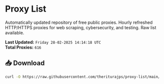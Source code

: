 # Proxy List

Automatically updated repository of free public proxies. Hourly refreshed HTTP/HTTPS proxies for web scraping, cybersecurity, and testing. Raw list available.

**Last Updated:** `Friday 28-02-2025 14:14:18 UTC`  
**Total Proxies:** `616`

## 📥 Download
```bash
curl -O https://raw.githubusercontent.com/theriturajps/proxy-list/main/proxies.txt
